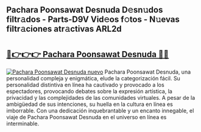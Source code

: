 ## Pachara Poonsawat Desnuda D𝚎sn𝚞dos filtr𝚊dos - Parts-D9V Vid𝚎os f𝚘tos - N𝚞evas filtr𝚊ciones atr𝚊ctivas ARL2d

# <h2><a href="http://mb1fwmm.tromn.icu/?c=Pachara+Poonsawat+Desnuda">🔗👉👉👉 Pachara Poonsawat Desnuda 🔗🔗</a></h2>

[![Pachara Poonsawat Desnuda nuevo](https://i.imgur.com/pEAQMta.gif)](http://mb1fwmm.tromn.icu/?c=Pachara+Poonsawat+Desnuda)
Pachara Poonsawat Desnuda, una personalidad compleja y enigmática, elude la categorización fácil. Su personalidad distintiva en línea ha cautivado y provocado a los espectadores, provocando debates sobre la expresión artística, la privacidad y las complejidades de las comunidades virtuales. A pesar de la ambigüedad de sus intenciones, su huella en la cultura en línea es imborrable. Con una dedicación inquebrantable y un encanto innegable, el viaje de Pachara Poonsawat Desnuda en el universo en línea es interminable.
